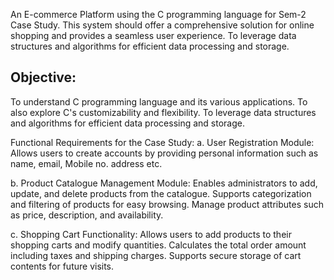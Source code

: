 An E-commerce Platform using the C programming language for Sem-2 Case Study.
This system should offer a comprehensive solution for online shopping and provides a seamless user experience. To leverage data structures and algorithms for efficient data processing and storage.

## Objective: 
To understand C programming language and its various applications. To also explore C's customizability and flexibility.
To leverage data structures and algorithms for efficient data processing and storage.

Functional Requirements for the Case Study:
a. User Registration Module:
Allows users to create accounts by providing personal information such as name, email, Mobile no. address etc.

b. Product Catalogue Management Module:
Enables administrators to add, update, and delete products from the catalogue.
Supports categorization and filtering of products for easy browsing.
Manage product attributes such as price, description, and availability.

c. Shopping Cart Functionality:
Allows users to add products to their shopping carts and modify quantities.
Calculates the total order amount including taxes and shipping charges.
Supports secure storage of cart contents for future visits.


